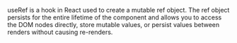 useRef is a hook in React used to create a mutable ref object. The ref object persists for the entire lifetime of the component and allows you to access the DOM nodes directly, store mutable values, or persist values between renders without causing re-renders.